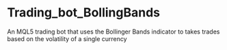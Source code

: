 # Trading_bot_BollingBands
An MQL5 trading bot that uses the Bollinger Bands indicator to takes trades based on the volatility of a single currency
